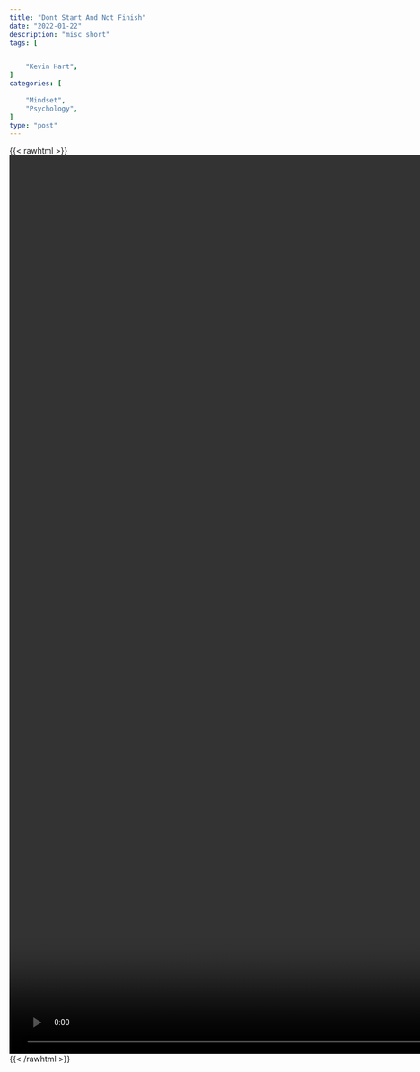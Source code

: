 ```yaml
---
title: "Dont Start And Not Finish"
date: "2022-01-22"
description: "misc short"
tags: [


    "Kevin Hart",
]
categories: [
    
    "Mindset",
    "Psychology",
]
type: "post"
---
```

{{< rawhtml >}}
    <video style="height:40vh;width:auto" overflow="hidden" controls>
        <source src="https://clips.dev00ps.com/MISC/dont_start_and_not_finish.mp4" type="video/mp4"> 
    </video>
{{< /rawhtml >}}    